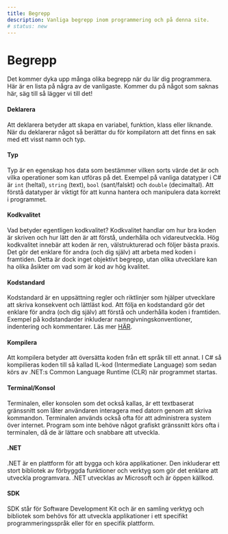 ```yaml
---
title: Begrepp
description: Vanliga begrepp inom programmering och på denna site.
# status: new
---
```


# Begrepp

Det kommer dyka upp många olika begrepp när du lär dig programmera. Här är en lista på några av de vanligaste. Kommer du på något som saknas här, säg till så lägger vi till det!

#### Deklarera
Att deklarera betyder att skapa en variabel, funktion, klass eller liknande. När du deklarerar något så berättar du för kompilatorn att det finns en sak med ett visst namn och typ.

#### Typ
Typ är en egenskap hos data som bestämmer vilken sorts värde det är och vilka operationer som kan utföras på det. Exempel på vanliga datatyper i C# är `int` (heltal), `string` (text), `bool` (sant/falskt) och `double` (decimaltal). Att förstå datatyper är viktigt för att kunna hantera och manipulera data korrekt i programmet.

#### Kodkvalitet
Vad betyder egentligen kodkvalitet? Kodkvalitet handlar om hur bra koden är skriven och hur lätt den är att förstå, underhålla och vidareutveckla. Hög kodkvalitet innebär att koden är ren, välstrukturerad och följer bästa praxis. Det gör det enklare för andra (och dig själv) att arbeta med koden i framtiden. Detta är dock inget objektivt begrepp, utan olika utvecklare kan ha olika åsikter om vad som är kod av hög kvalitet.

#### Kodstandard
Kodstandard är en uppsättning regler och riktlinjer som hjälper utvecklare att skriva konsekvent och lättläst kod. Att följa en kodstandard gör det enklare för andra (och dig själv) att förstå och underhålla koden i framtiden. Exempel på kodstandarder inkluderar namngivningskonventioner, indentering och kommentarer. Läs mer [HÄR]().

#### Kompilera
Att kompilera betyder att översätta koden från ett språk till ett annat. I C# så kompilieras koden till så kallad IL-kod (Intermediate Language) som sedan körs av .NET:s Common Language Runtime (CLR) när programmet startas.

#### Terminal/Konsol
Terminalen, eller konsolen som det också kallas, är ett textbaserat gränssnitt som låter användaren interagera med datorn genom att skriva kommandon. Terminalen används också ofta för att administrera system över internet. Program som inte behöve något grafiskt gränssnitt körs ofta i terminalen, då de är lättare och snabbare att utveckla.

#### .NET
.NET är en plattform för att bygga och köra applikationer. Den inkluderar ett stort bibliotek av förbyggda funktioner och verktyg som gör det enklare att utveckla programvara. .NET utvecklas av Microsoft och är öppen källkod.

#### SDK
SDK står för Software Development Kit och är en samling verktyg och bibliotek som behövs för att utveckla applikationer i ett specifikt programmeringsspråk eller för en specifik plattform.

